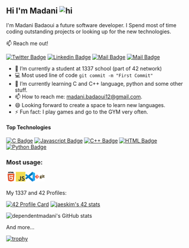 ## Hi I'm Madani <img src="https://user-images.githubusercontent.com/1303154/88677602-1635ba80-d120-11ea-84d8-d263ba5fc3c0.gif" width="28px" alt="hi">

I'm Madani Badaoui a future software developer. I Spend most of time coding outstanding projects or looking up for the new technologies.

:mailbox: Reach me out!

[![Twitter Badge](https://img.shields.io/badge/-@badaouimadani-1ca0f1?style=flat&labelColor=1ca0f1&logo=twitter&logoColor=white&link=https://twitter.com/BadaouiMadani)](https://twitter.com/BadaouiMadani) [![Linkedin Badge](https://img.shields.io/badge/-Madani-0e76a8?style=flat&labelColor=0e76a8&logo=linkedin&logoColor=white)](https://www.linkedin.com/in/madani-badaoui/) [![Mail Badge](https://img.shields.io/badge/-@badaouimadani-e84393?style=flat&labelColor=e84393&logo=instagram&logoColor=white)](https://instagram.com/badaouimadani) [![Mail Badge](https://img.shields.io/badge/-madani.badaoui12-c0392b?style=flat&labelColor=c0392b&logo=gmail&logoColor=white)](mailto:madani.badaoui12@gmail.com)

<!-- TODO: Add last video link -->

- 🔭 I’m currently a student at 1337 school (part of 42 network)
- :computer: Most used line of code `git commit -m "First Commit"`
- 🤔 I’m currently learning C and C++ language, python and some other stuff.
- 📫 How to reach me: madani.badaoui12@gmail.com.
- 😄 Looking forward to create a space to learn new languages.
- ⚡ Fun fact: I play games and go to the GYM very often.

#### Top Technologies

<!-- TODO: Make technologies links takes you to repositories -->

[![C Badge](https://img.shields.io/badge/-C-61DBFB?style=for-the-badge&labelColor=black&logo=C&logoColor=61DBFB)](#) [![Javascript Badge](https://img.shields.io/badge/-Javascript-F0DB4F?style=for-the-badge&labelColor=black&logo=javascript&logoColor=F0DB4F)](#) [![C++ Badge](https://img.shields.io/badge/-C++-007acc?style=for-the-badge&labelColor=black&logo=C++&logoColor=007acc)](#) [![HTML Badge](https://img.shields.io/badge/-HTML-3C873A?style=for-the-badge&labelColor=black&logo=HTML&logoColor=3C873A)](#) [![Python Badge](https://img.shields.io/badge/-Python-e535ab?style=for-the-badge&labelColor=black&logo=Python&logoColor=e535ab)](#)

### Most usage:

<img align="left" alt="HTML5" width="26px" src="https://raw.githubusercontent.com/github/explore/80688e429a7d4ef2fca1e82350fe8e3517d3494d/topics/html/html.png" />

<img align="left" alt="JavaScript" width="26px" src="https://raw.githubusercontent.com/github/explore/80688e429a7d4ef2fca1e82350fe8e3517d3494d/topics/javascript/javascript.png" />

<img align="left" alt="Visual Studio Code" width="26px" src="https://raw.githubusercontent.com/github/explore/80688e429a7d4ef2fca1e82350fe8e3517d3494d/topics/visual-studio-code/visual-studio-code.png" />

<img align="left" alt="Git" width="26px" src="https://raw.githubusercontent.com/github/explore/80688e429a7d4ef2fca1e82350fe8e3517d3494d/topics/git/git.png" />

<br />
<br />

My 1337 and 42 Profiles:

[![42 Profile Card](https://1337-readme.vercel.app/api/profile?cursus=42cursus&dark=true&email=hide&login=mbadaoui)](https://github.com/mohouyizme/1337-readme)
[![jaeskim's 42 stats](https://badge42.herokuapp.com/api/stats/mbadaoui)](https://github.com/JaeSeoKim/badge42)

<!---
dependentmadani/dependentmadani is a ✨ special ✨ repository because its `README.md` (this file) appears on your GitHub profile.
You can click the Preview link to take a look at your changes.
--->

![dependentmadani's GitHub stats](https://github-readme-stats.vercel.app/api?username=dependentmadani&show_icons=true&theme=tokyonight)

And more...


[![trophy](https://github-profile-trophy.vercel.app/?dependentmadani=ryo-ma&theme=onedark)](https://github.com/ryo-ma/github-profile-trophy)

